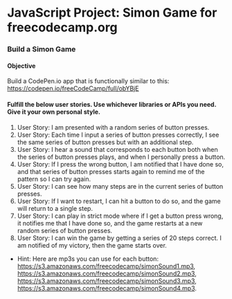 # JavaScript Project: Simon Game for freecodecamp.org

### Build a Simon Game

#### Objective 

Build a CodePen.io app that is functionally similar to this: https://codepen.io/freeCodeCamp/full/obYBjE

#### Fulfill the below user stories. Use whichever libraries or APIs you need. Give it your own personal style.

1. User Story: I am presented with a random series of button presses.
2. User Story: Each time I input a series of button presses correctly, I see the same series of button presses but with an additional step.
3. User Story: I hear a sound that corresponds to each button both when the series of button presses plays, and when I personally press a button.
4. User Story: If I press the wrong button, I am notified that I have done so, and that series of button presses starts again to remind me of the pattern so I can try again.
5. User Story: I can see how many steps are in the current series of button presses.
6. User Story: If I want to restart, I can hit a button to do so, and the game will return to a single step.
7. User Story: I can play in strict mode where if I get a button press wrong, it notifies me that I have done so, and the game restarts at a new random series of button presses.
8. User Story: I can win the game by getting a series of 20 steps correct. I am notified of my victory, then the game starts over.

* Hint: Here are mp3s you can use for each button: https://s3.amazonaws.com/freecodecamp/simonSound1.mp3, https://s3.amazonaws.com/freecodecamp/simonSound2.mp3, https://s3.amazonaws.com/freecodecamp/simonSound3.mp3, https://s3.amazonaws.com/freecodecamp/simonSound4.mp3.
